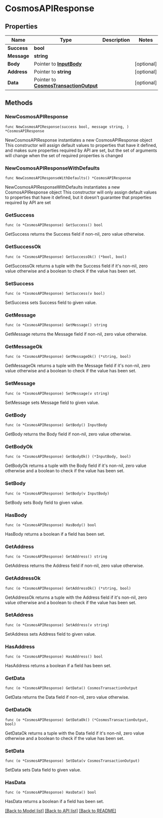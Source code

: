 # CosmosAPIResponse

## Properties

| Name        | Type                                                                 | Description | Notes       |
| ----------- | -------------------------------------------------------------------- | ----------- | ----------- |
| **Success** | **bool**                                                             |             |             |
| **Message** | **string**                                                           |             |             |
| **Body**    | Pointer to [**InputBody**](InputBody.md)                             |             | \[optional] |
| **Address** | Pointer to **string**                                                |             | \[optional] |
| **Data**    | Pointer to [**CosmosTransactionOutput**](CosmosTransactionOutput.md) |             | \[optional] |

## Methods

### NewCosmosAPIResponse

`func NewCosmosAPIResponse(success bool, message string, ) *CosmosAPIResponse`

NewCosmosAPIResponse instantiates a new CosmosAPIResponse object This constructor will assign default values to properties that have it defined, and makes sure properties required by API are set, but the set of arguments will change when the set of required properties is changed

### NewCosmosAPIResponseWithDefaults

`func NewCosmosAPIResponseWithDefaults() *CosmosAPIResponse`

NewCosmosAPIResponseWithDefaults instantiates a new CosmosAPIResponse object This constructor will only assign default values to properties that have it defined, but it doesn't guarantee that properties required by API are set

### GetSuccess

`func (o *CosmosAPIResponse) GetSuccess() bool`

GetSuccess returns the Success field if non-nil, zero value otherwise.

### GetSuccessOk

`func (o *CosmosAPIResponse) GetSuccessOk() (*bool, bool)`

GetSuccessOk returns a tuple with the Success field if it's non-nil, zero value otherwise and a boolean to check if the value has been set.

### SetSuccess

`func (o *CosmosAPIResponse) SetSuccess(v bool)`

SetSuccess sets Success field to given value.

### GetMessage

`func (o *CosmosAPIResponse) GetMessage() string`

GetMessage returns the Message field if non-nil, zero value otherwise.

### GetMessageOk

`func (o *CosmosAPIResponse) GetMessageOk() (*string, bool)`

GetMessageOk returns a tuple with the Message field if it's non-nil, zero value otherwise and a boolean to check if the value has been set.

### SetMessage

`func (o *CosmosAPIResponse) SetMessage(v string)`

SetMessage sets Message field to given value.

### GetBody

`func (o *CosmosAPIResponse) GetBody() InputBody`

GetBody returns the Body field if non-nil, zero value otherwise.

### GetBodyOk

`func (o *CosmosAPIResponse) GetBodyOk() (*InputBody, bool)`

GetBodyOk returns a tuple with the Body field if it's non-nil, zero value otherwise and a boolean to check if the value has been set.

### SetBody

`func (o *CosmosAPIResponse) SetBody(v InputBody)`

SetBody sets Body field to given value.

### HasBody

`func (o *CosmosAPIResponse) HasBody() bool`

HasBody returns a boolean if a field has been set.

### GetAddress

`func (o *CosmosAPIResponse) GetAddress() string`

GetAddress returns the Address field if non-nil, zero value otherwise.

### GetAddressOk

`func (o *CosmosAPIResponse) GetAddressOk() (*string, bool)`

GetAddressOk returns a tuple with the Address field if it's non-nil, zero value otherwise and a boolean to check if the value has been set.

### SetAddress

`func (o *CosmosAPIResponse) SetAddress(v string)`

SetAddress sets Address field to given value.

### HasAddress

`func (o *CosmosAPIResponse) HasAddress() bool`

HasAddress returns a boolean if a field has been set.

### GetData

`func (o *CosmosAPIResponse) GetData() CosmosTransactionOutput`

GetData returns the Data field if non-nil, zero value otherwise.

### GetDataOk

`func (o *CosmosAPIResponse) GetDataOk() (*CosmosTransactionOutput, bool)`

GetDataOk returns a tuple with the Data field if it's non-nil, zero value otherwise and a boolean to check if the value has been set.

### SetData

`func (o *CosmosAPIResponse) SetData(v CosmosTransactionOutput)`

SetData sets Data field to given value.

### HasData

`func (o *CosmosAPIResponse) HasData() bool`

HasData returns a boolean if a field has been set.

[\[Back to Model list\]](./#documentation-for-models) [\[Back to API list\]](./#documentation-for-api-endpoints) [\[Back to README\]](./)
